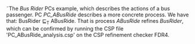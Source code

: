 ˜The <i>Bus Rider</i> PCs example, which describes the actions of a bus passenger. PC <i>PC_ABusRide</i> describes a more concrete process. We have that:
BusRider &#x2291;<sub>T</sub> ABusRide. That is process <i>ABusRide</i> refines <i>BusRider</i>, which can be confirmed by running the CSP file 'PC_ABusRide_analysis.csp' on the CSP refinement checker FDR4.
